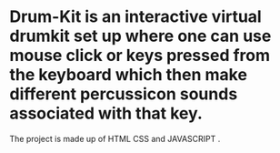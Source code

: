# Drum-Kit is an interactive virtual drumkit set up where one can use mouse click or keys pressed from the keyboard which then make different percussicon sounds associated with that key.
The project is made up of HTML CSS and JAVASCRIPT .
